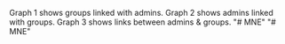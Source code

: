 Graph 1 shows groups linked with admins.
Graph 2 shows admins linked with groups.
Graph 3 shows links between admins & groups.
"# MNE" 
"# MNE" 

